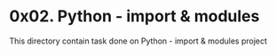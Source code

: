 # 0x02. Python - import & modules
This directory contain task done on Python - import & modules project
